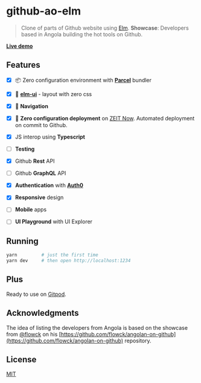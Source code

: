 # github-ao-elm

> Clone of parts of Github website using [Elm](https://elm-lang.org). **Showcase**: Developers based in Angola building the hot tools on Github.

**[Live demo](https://github-ao-elm.now.sh)**


## Features


- [x] 📦 Zero configuration environment with **[Parcel](https://https://parceljs.org/)** bundler

- [x] 💅 **[elm-ui](https://package.elm-lang.org/packages/mdgriffith/elm-ui/latest)** - layout with zero css

- [x] 🚆 **Navigation**

- [x] 🚀 **Zero configuration deployment** on [ZEIT Now](https://zeit.co/guides/upgrade-to-zero-configuration/). Automated deployment on commit to Github.

- [x] JS interop using **Typescript**

- [ ] **Testing**

- [x] Github **Rest** API

- [ ] Github **GraphQL** API

- [x] **Authentication** with **[Auth0](https://auth0.com)**

- [x] **Responsive** design

- [ ] **Mobile** apps

- [ ] **UI Playground** with UI Explorer


## Running

```sh
yarn         # just the first time
yarn dev     # then open http://localhost:1234
```


## Plus

Ready to use on [Gitpod](https://www.gitpod.io/).


## Acknowledgments

The idea of listing the developers from Angola is based on the showcase from [@flowck](https://github.com/flowck) on his [https://github.com/flowck/angolan-on-github](https://github.com/flowck/angolan-on-github) repository.


## License

[MIT](https://lemolsoft.mit-license.org/)
